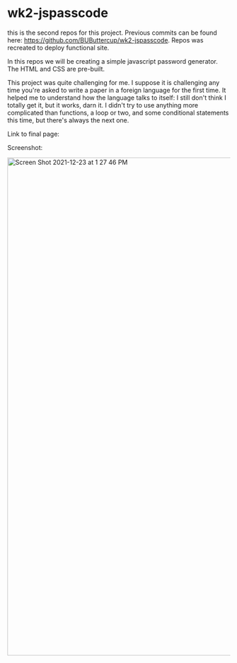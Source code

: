 # wk2-jspasscode

this is the second repos for this project. Previous commits can be found here: https://github.com/BUButtercup/wk2-jspasscode. Repos was recreated to deploy functional site.

In this repos we will be creating a simple javascript password generator. The HTML and CSS are pre-built.

This project was quite challenging for me. I suppose it is challenging any time you're asked to write a paper in a foreign language for the first time. It helped me to understand how the language talks to itself: I still don't think I totally get it, but it works, darn it. I didn't try to use anything more complicated than functions, a loop or two, and some conditional statements this time, but there's always the next one.

Link to final page:

Screenshot:

<img width="1126" alt="Screen Shot 2021-12-23 at 1 27 46 PM" src="https://user-images.githubusercontent.com/95940864/147292882-13488d9c-c535-413d-a31c-ab096d2fb3db.png">
